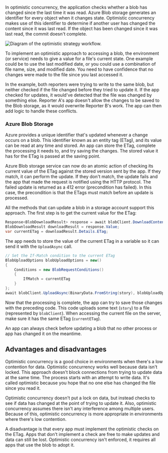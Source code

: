 ﻿In optimistic concurrency, the application checks whether a blob has changed since the last time it was read. Azure Blob storage generates an identifier for every object when it changes state. Optimistic concurrency makes use of this identifier to determine if another user has changed the content since it was last read. If the object has been changed since it was last read, the commit doesn't complete. 

![Diagram of the optimistic strategy workflow.](../media/optimistic.png)

To implement an optimistic approach to accessing a blob, the environment (or service) needs to give a value for a file's current state. One example could be to use the last modified date, or you could use a combination of file name, size, and modified date. You need to have confidence that no changes were made to the file since you last accessed it.

In the example, both reporters were trying to write to the same blob, but neither checked if the file changed before they tried to update it. If the app checked for updates, it would've detected that the file was changed by something else. Reporter A's app doesn't allow the changes to be saved to the Blob storage, as it would overwrite Reporter B's work. The app can then add logic to handle these conflicts.

### Azure Blob Storage

Azure provides a unique identifier that's updated whenever a change occurs on a blob. This identifier known as an entity tag (ETag), and its value can be read at any time and stored. An app can store the ETag, complete the processing it needs to, and try saving the changes. The stored value it has for the ETag is passed at the saving point.

Azure Blob storage service can now do an atomic action of checking its current value of the ETag against the stored version sent by the app. If they match, it can perform the update. If they don't match, the update fails and the app that made the request is notified using the HTTP protocol. The failed update is returned as a 412 error (precondition has failed). In this case, the precondition is that the ETags must match before an update is processed.

All the methods that can update a blob in a storage account support this approach. The first step is to get the current value for the ETag:

```csharp
Response<BlobDownloadResult> response = await blobClient.DownloadContentAsync();
BlobDownloadResult downloadResult = response.Value;
var currentETag = downloadResult.Details.ETag;
```

The app needs to store the value of the current ETag in a variable so it can send it with the `UploadAsync` call.

```csharp
// Set the If-Match condition to the current ETag
BlobUploadOptions blobUploadOptions = new()
{
    Conditions = new BlobRequestConditions()
    {
        IfMatch = currentETag
    }
};
await blobClient.UploadAsync(BinaryData.FromString(story), blobUploadOptions);
```

Now that the processing is complete, the app can try to save those changes with the preceding code. This code uploads some text (`story`) to a file (represented by `blobClient`). When accessing the current file on the server, make sure it has the same ETag (`currentETag`).

An app can always check before updating a blob that no other process or app has changed it on the meantime.

## Advantages and disadvantages

Optimistic concurrency is a good choice in environments when there's a low contention for data. Optimistic concurrency works well because data isn't locked. This approach doesn't block connections from trying to update data at the same time. The process starts with an attempt to write data. It's called optimistic because you hope that no one else has changed the file since you read it.

Optimistic concurrency doesn't put a lock on data, but instead checks to see if data has changed at the point of trying to update it. Also, optimistic concurrency assumes there isn't any interference among multiple users. Because of this, optimistic concurrency is more appropriate in environments where there's low contention.

A disadvantage is that every app must implement the optimistic checks on the ETag. Apps that don't implement a check are free to make updates and data can still be lost. Optimistic concurrency isn't enforced, it requires all apps that use the blob to adopt it.
